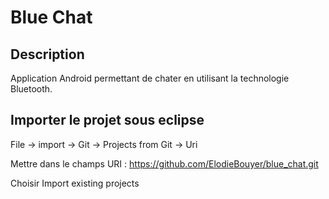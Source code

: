 Blue Chat
=========

## Description 

Application Android permettant de chater en utilisant la technologie Bluetooth.

## Importer le projet sous eclipse 

  File -> import -> Git -> Projects from Git -> Uri
  
  Mettre dans le champs URI : https://github.com/ElodieBouyer/blue_chat.git
  
  Choisir Import existing projects
    

